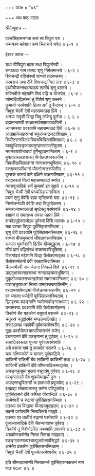 +++
title = "०६"

+++
अथ षष्ठः पटलः  
  
श्रीदेव्युवाच --  
  
पञ्चसिंहासनगता कथं सा त्रिपुरा परा ।  
कथयस्व महेशान कथं सिंहासनं भवेत् ॥ ६-१ ॥  
  
ईश्वर उवाच --  
  
यथा श्रीत्रिपुरा बाला तथा त्रिपुरभैरवी ।  
संम्पत्प्रदा नाम तस्याः शृणु निर्मलमानसे ॥ ६-२ ॥  
शिवचन्द्रौ वह्निसंस्थौ वाग्भवं तदनन्तरम् ।  
कामराजं तथा देवि शिवचन्द्रान्वितं ततः ॥ ६-३ ॥  
पृथ्वीबीजान्तवह्न्याढ्यं तार्तीयं शृणु वल्लभे ।  
शक्तिबीजे महेशानि शिवं वह्निं च योजयेत् ॥ ६-४ ॥  
व्योमादिवह्निसंस्थं तु विशेषं शृणु वल्लभे ।  
कुमार्याः परमेशानि हित्वा सर्गं तु बैन्दवम् ॥ ६-५ ॥  
त्रिपुरा भैरवी देवी महासम्पत्प्रदा प्रिये ।  
अनया सदृशी विद्या त्रिषु लोकेषु दुर्लभा ॥ ६-६ ॥  
ब्रह्मानन्दमयी साक्षात्सर्वसाम्राज्यदायिनी ।  
ध्यानमस्याः प्रवक्ष्यामि महासम्पत्प्रदं प्रिये ॥ ६-७ ॥  
आताम्रार्कसहस्राभां स्फुरच्चन्द्रजटाशिखाम् ।  
किरीटरत्नविलसच्चित्रचित्रितमौक्तिकाम् ॥ ६-८ ॥  
स्रवद्रुधिरपङ्काढ्यमुण्डमालावलीयुताम् ।  
नयनत्रयशोभाढ्यां पूर्णेन्दुवदनान्विताम् ॥ ६-९ ॥  
मुक्ताहारलताराजत् पीनोन्नतघनस्तनीम् ।  
त्रिवलीखचितालग्नां नानाभरणभूषिताम् ॥ ६-१० ॥  
रक्ताम्बरपरीधानां यौवनोन्मत्तरूपिणीम् ।  
पुस्तकं चाभयं वामे दक्षिणे चाक्षमालिकाम् ॥ ६-११ ॥  
वरदानरतां नित्यं महासम्पत्प्रदां स्मरेत् ।  
न्यासपूजादिकं सर्वं कुमार्या इव सुव्रते ॥ ६-१२ ॥  
त्रिपुरा भैरवी देवी पञ्चसिंहासनान्विता ।  
प्रथमं शृणु देवेशि ब्रह्मा सृष्टिकरो यदा ॥ ६-१३ ॥  
निश्चेतनोऽपि देवेशि तदा त्रिपुरदेवताम् ।  
समाराध्याभवत्कर्ता सृष्टेस्तु परमेश्वरि ॥ ६-१४ ॥  
ब्रह्माणं तं समाराध्य तपसा महता प्रिये ।  
शक्रोऽभूद्देवराजोऽयं पूर्वस्यां दिशि पालकः ॥ ६-१५ ॥  
तदा प्रसन्ना त्रिपुरा पूर्वसिंहासनस्थिता ।  
शृणु देवि प्रवक्ष्यामि पूर्वसिंहासनस्थिताम् ॥ ६-१६ ॥  
वाग्भवं बीजमुच्चार्य जीवप्राणसमन्विताम् ।  
सकला भुवनेशानि द्वितीयं बीजमुद्धृतम् ॥ ६-१७ ॥  
जीवं प्राणं वह्निसंस्थं शक्रस्वरविभूषितम् ।  
विसर्गाढ्यं महेशानि विद्या त्रैलोक्यमातृका ॥ ६-१८ ॥  
त्रैलोक्यमोहनी देवी परब्रह्मचिदात्मिका ।  
चैतन्यभैरवी नाम चेतना निष्कले शिवे ॥ ६-१९ ॥  
उद्यद्भास्वत्सहस्राभां नानालङ्कारभूषिताम् ।  
मुकुटोज्ज्वलसच्चन्द्रलेखां रक्ताम्बरान्विताम् ॥ ६-२० ॥  
पाशाङ्कुशधरां नित्यां वामहस्तकपालिनीम् ।  
वरदाभयशोभाढ्यां पीनोन्नतघनस्तनीम् ॥ ६-२१ ॥  
एवं ध्यात्वा भजेद्देवीं पूर्वसिंहासनस्थिताम् ।  
द्विरावृत्त्या षडङ्गानि न्यसेत्सर्वाङ्गलक्षणाम् ॥ ६-२२ ॥  
यन्त्रमस्याः प्रवक्ष्यामि देवि त्रैलोक्यमोहनम् ।  
त्रिकोणं चैव षट्कोणं वसुपत्रं वरानने ॥ ६-२३ ॥  
चतुरस्रं चतुर्द्वारमेवं मण्डलमालिखेत् ।  
तत्राऽऽवाह्य महादेवीं पूर्ववत्परमेश्वरीम् ॥ ६-२४ ॥  
मुद्राः प्रदर्शयेत्पश्चात्परिवारार्चनं यजेत् ।  
प्रथमावरणं देवि षडङ्गानां तु पूर्ववत् ॥ ६-२५ ॥  
रत्यादिकास्ततः पूज्याः पूर्ववत्परमेश्वरि ।  
अग्रे वसन्तं वामे तु कामदेवं वरानने ॥ ६-२६ ॥  
चापं दक्षिणकोणे च बाणान् पूर्ववदद्रिजे ।  
डाकिनीं राकिनीं चैव लाकिनीं काकिनीं तथा ॥ ६-२७ ॥  
शाकिनीं हाकिनीं देवि पश्चिमादिक्रमाद्यजेत् ।  
अनङ्गकुसुमा मुख्या वसुपत्रेषु पूर्ववत् ॥ ६-२८ ॥  
परभृत्सारसौ चैव शुकमेघाह्वयौ पुनः ।  
अपाङ्गम्भ्रूविलासौ च हावभावौ प्रपूजयेत् ॥ ६-२९ ॥  
इन्द्राद्या लोकपालास्तु क्रमेण परिपूजयेत् ।  
पूर्वसिंहासने देवि कथिता वीरवन्दिते ॥ ६-३० ॥  
कामेश्वरी च रुद्राणां पूर्वसिंहासनस्थिता ।  
एतस्या एव विद्याया बीजद्वयमुदाहृतम् ॥ ६-३१ ॥  
तदन्ते परमेशानि नित्यक्लिन्ने मदद्रवे ।  
एतस्या एव तार्तीयं रुद्राणां परमेश्वरि ॥ ६-३२ ॥  
पूजाध्यानादिकं देवि चैतन्यायाश्च पूर्ववत् ।  
त्रिकोणे तु विशेषोऽस्ति कथयामि तवानघे ॥ ६-३३ ॥  
अग्रकोणक्रमेणैव नित्यां क्लिन्नां मदद्रवाम् ।  
षडङ्गावरणात्पश्चात्पूजयेत्सर्वसिद्धये ॥ ६-३४ ॥  
अनेनैव प्रकारेण पूर्वसिंहासनस्थिताम् ।  
त्रिपुरां भैरवीं देवीं पूजयेत्परमेश्वरीम् ॥ ६-३५ ॥  
  
इति श्रीमज्ज्ञानार्णवे नित्यातन्त्रे पूर्वसिंहासनकथनं नाम  
षष्ठः पटलः ॥ ६ ॥  
  
  
  
  
  
